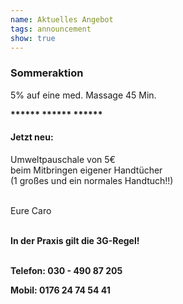 ```yaml
---
name: Aktuelles Angebot
tags: announcement
show: true
---
```

### **Sommeraktion**

5% auf eine med. Massage 45 Min.



**\*\*\*\*\*\* \*\*\*\*\*\* \*\*\*\*\*\*** 

#### **Jetzt neu:**

Umweltpauschale von 5€</br >
beim Mitbringen eigener Handtücher</br >
(1 großes und ein normales Handtuch!!) </br ></br >

Eure Caro

</br >**In der Praxis gilt die 3G-Regel!**</br ></br >

**Telefon: 030 - 490 87 205</br >**

**Mobil: 0176 24 74 54 41**
</br ></br >